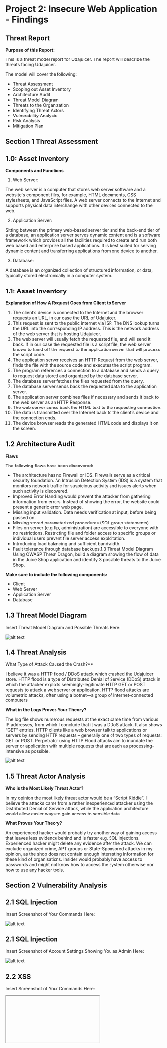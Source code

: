 # Project 2: Insecure Web Application - Findings

## Threat Report

**Purpose of this Report:**

This is a threat model report for Udajuicer. The report will 
describe the threats facing Udajuicer. 

The model will cover the 
following:

* Threat Assessment
* Scoping out Asset Inventory
* Architecture Audit
* Threat Model Diagram
* Threats to the Organization
* Identifying Threat Actors
* Vulnerability Analysis
* Risk Analysis
* Mitigation Plan


## Section 1 Threat Assessment

## 1.0: Asset Inventory

**Components and Functions**

1. Web Server:

The web server is a computer that stores web server software and a 
website's component files, for example, HTML documents, CSS stylesheets, 
and JavaScript files. A web server connects to the Internet and supports 
physical data interchange with other devices connected to the web.

2. Application Server:

Sitting between the primary web-based server tier and the back-end tier of 
a database, an application server serves dynamic content and is a software 
framework which provides all the facilities required to create and run both 
web based and enterprise based applications. It is best suited for serving 
dynamic content and transferring applications from one device to another.

3. Database:

A database is an organized collection of structured information, or data, 
typically stored electronically in a computer system.

## 1.1: Asset Inventory

**Explanation of How A Request Goes from Client to Server**

1. The client’s device is connected to the Internet and the browser requests an 
URL, in our case the URL of Udajuicer.
2. This request is sent to the public internet via ISP. The DNS lookup turns the 
URL into the corresponding IP address. This is the network address of the web 
server that is hosting Udajuicer.
3. The web server will usually fetch the requested file, and will send it back. If in 
our case the requested file is a script file, the web server knows to hand off 
the request to the application server that will process the script code.
4. The application server receives an HTTP Request from the web server, finds 
the file with the source code and executes the script program.
5. The program references a connection to a database and sends a query to 
request data stored and organized by the database server.
6. The database server fetches the files requested from the query.
7. The database server sends back the requested data to the application server.
8. The application server combines files if necessary and sends it back to the 
web server as an HTTP Response. 
9. The web server sends back the HTML text to the requesting connection.
10. The data is transmitted over the Internet back to the client’s device and the 
connection ends.
11. The device browser reads the generated HTML code and displays it on the 
screen.

## 1.2 Architecture Audit

**Flaws** 

The following flaws have been discovered:

* The architecture has no Firewall or IDS. Firewalls serve as a critical security 
foundation. An Intrusion Detection System (IDS) is a system that monitors 
network traffic for suspicious activity and issues alerts when such activity is 
discovered.
* Improved Error Handling would prevent the attacker from gathering 
information from errors. Instead of showing the error, the website could 
present a generic error web page.
* Missing input validation. Data needs verification at input, before being 
passed on.
* Missing stored parameterized procedures (SQL group statements).
* Files on server (e.g ftp, administration) are accessible to everyone with no 
restrictions. Restricting file and folder access to specific groups or 
individual users prevent file server access exploitation.
* Introducing load balancing and sufficient bandwidth.
* Fault tolerance through database backups.1.3 Threat Model Diagram
Using OWASP Threat Dragon, build a diagram showing the 
flow of data in the Juice Shop application and identify 3 
possible threats to the Juice Shop. 

**Make sure to include 
the following components:**

* Client 
* Web Server
* Application Server
* Database

## 1.3 Threat Model Diagram

Insert Threat Model Diagram and Possible Threats Here:

![alt text](https://github.com/mikethwolff/Security-Analyst-Projects-Udacity/blob/main/Insecure%20Web%20Application/Findings/Picture1.png)

## 1.4 Threat Analysis

What Type of Attack Caused the Crash?**

I believe it was a HTTP flood / DDoS attack which crashed the Udajuicer store. 
HTTP flood is a type of Distributed Denial of Service (DDoS) attack in which the 
attacker exploits seemingly-legitimate HTTP GET or POST requests to attack a web 
server or application. HTTP flood attacks are volumetric attacks, often using a 
botnet—a group of Internet-connected computers

**What in the Logs Proves Your Theory?**

The log file shows numerous requests at the exact same time from various IP 
addresses, from which I conclude that it was a DDoS attack. It also shows “GET” 
entries. HTTP clients like a web browser talk to applications or servers by sending 
HTTP requests – generally one of two types of requests: GET or POST. Perpetrator 
using HTTP Flood attacks aim to inundate the server or application with multiple 
requests that are each as processing-intensive as possible.


![alt text](https://github.com/mikethwolff/Security-Analyst-Projects-Udacity/blob/main/Insecure%20Web%20Application/Findings/Picture2.png)

## 1.5 Threat Actor Analysis

**Who is the Most Likely Threat Actor?**

In my opinion the most likely threat actor would be a “Script Kiddie”. I believe the 
attacks came from a rather inexperienced attacker using the Distributed Denial of 
Service attack, while the application architecture would allow easier ways to gain 
access to sensible data. 

**What Proves Your Theory?**

An experienced hacker would probably try another way of gaining access that 
leaves less evidence behind and is faster e.g. SQL injections. Experienced hacker 
might delete any evidence after the attack. We can exclude organized crime, APT 
groups or State-Sponsored attacks in my opinion, as the shop does not contain 
enough interesting information for these kind of organisations. Insider would 
probably have access to passwords and might not know how to access the system 
otherwise nor how to use any hacker tools.

## Section 2 Vulnerability Analysis

## 2.1 SQL Injection

Insert Screenshot of Your Commands Here:

![alt text](https://github.com/mikethwolff/Security-Analyst-Projects-Udacity/blob/main/Insecure%20Web%20Application/Findings/Picture3.png)

## 2.1 SQL Injection
Insert Screenshot of Account Settings Showing You as 
Admin Here:

![alt text](https://github.com/mikethwolff/Security-Analyst-Projects-Udacity/blob/main/Insecure%20Web%20Application/Findings/Picture4.png)

## 2.2 XSS
Insert Screenshot of Your Commands Here:
<iframe src="javascript:alert(`Hacked`)">
  
![alt text](https://github.com/mikethwolff/Security-Analyst-Projects-Udacity/blob/main/Insecure%20Web%20Application/Findings/Picture5.png)

## 2.2 XSS
3.
Insert Screenshot of alert() popup saying "Hacked!" 
Here:

![alt text](https://github.com/mikethwolff/Security-Analyst-Projects-Udacity/blob/main/Insecure%20Web%20Application/Findings/Picture6.png)

## Optional Task:

**Extra Vulnerabilities**

* Access to administration panelOptional Task:
Extra Vulnerabilities
* Login with client detailsOptional Task:
Extra Vulnerabilities
* Access to sensitive data on server


![alt text](https://github.com/mikethwolff/Security-Analyst-Projects-Udacity/blob/main/Insecure%20Web%20Application/Findings/Picture7.png)

## Risk Analysis

## 3.1 Scoring Risks

**Risk Score**
(1 is most dangerous, 4 is least dangerous)

1. TTP flood / DDoS 1
2. Insecure Architecture 3
3. SQL Injection 2
4. XSS Vulnerability 4

## 3.2 Risk Rationale

**Why Did You Choose That Ranking?**
The HTTP flood / Distributed Denial of Service (DDoS) attack ranks 
highest, because the current active threat is always the most dangerous 
threat. Injections are on second place. Injections are leading OWASP’s 
top 10 and are among the most common application vulnerabilities 
followed by security misconfigurations and Cross Site Scripting (XSS).Section 4
Mitigation Plan

## 4.1 Secure Architecture

**What is Your Mitigation Plan?**
• The secure architecture includes a Firewall which provides protection against 
outside cyber attackers by shielding the network from malicious or 
unnecessary network traffic and an Intrusion Detection System (IDS) to 
monitor network traffic for suspicious activity and issue alerts when such 
activity is discovered
• We introduce Multifactor Authentication (MFA) to provide two or more 
verification factors to gain access to each user account
• We will use load balancing to distribute network traffic across multiple servers. 
• Regular database backups will ensure fault tolerance. Fault-tolerant systems 
use backup components that automatically take the place of failed
components, ensuring no loss of service
• Content Delivery Network (CDN) caches content on edge server

![alt text](https://github.com/mikethwolff/Security-Analyst-Projects-Udacity/blob/main/Insecure%20Web%20Application/Findings/Picture10.jpg)

## 4.2 Mystery Attack 
**Mitigation**
**What is Your Mitigation Plan?**
The following methods can be implement to protect web server from HTTP floods 
/ DDoS attacks.
* Load balancer distribute network traffic across multiple servers and avoid 
overload
* A Firewall with implemented rate limits. DDoS optimized firewalls can identify 
incomplete connections and flush them from the system when they reach a 
certain threshold
* Implementing Content Delivery Network (CDN) sets up cached content on edge 
server handling requests during data attack
* IDS monitoring traffic behaviour

![alt text](https://github.com/mikethwolff/Security-Analyst-Projects-Udacity/blob/main/Insecure%20Web%20Application/Findings/Picture11.jpg)

## 4.3 SQL Injection Mitigation
What is Your Mitigation Plan?
The following methods can be implement to protect web server from SQL 
Injections:
* The use of Prepared Statements (with Parameterized Queries)
* Or the use of Stored Procedures

![alt text](https://github.com/mikethwolff/Security-Analyst-Projects-Udacity/blob/main/Insecure%20Web%20Application/Findings/Picture12.jpg)

## 4.4 XSS Mitigation
What is Your Mitigation Plan?
The following methods can be implemented to mitigate XSS attacks:
* Input Sanitization: Taking the user input and cleaning it
* Input validation. User inputs filtered from the malicious chain of commands. 
Encoding. All the inputs including special characters should be ciphered in 
respective HTML or URL codes

![alt text](https://github.com/mikethwolff/Security-Analyst-Projects-Udacity/blob/main/Insecure%20Web%20Application/Findings/Picture13.jpg)




